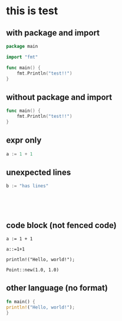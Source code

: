 # this is test

## with package and import

```go
package main

import "fmt"

func main() {
	fmt.Println("test!!")
}
```

## without package and import

```go
func main() {
	fmt.Println("test!!")
}
```

## expr only

```go
a := 1 + 1
```

## unexpected lines

```go
b := "has lines"






```

## code block (not fenced code)

`a := 1 + 1`

`a::=1+1`

`println!("Hello, world!");`

`Point::new(1.0, 1.0)`

## other language (no format)

```rust
fn main() {
println!("Hello, world!");
}
```
